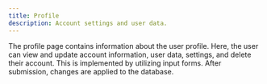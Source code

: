 ```yaml
---
title: Profile
description: Account settings and user data.
---
```


The profile page contains information about the user profile. Here, the user can view and update account information, user data, settings, and delete their account. This is implemented by utilizing input forms. After submission, changes are applied to the database.

